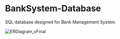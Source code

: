 # BankSystem-Database

SQL database designed for Bank Management System

![ERDiagram_vFinal](https://user-images.githubusercontent.com/100037752/203517826-5cde92e6-9ebb-4f5d-9667-6d98b60003c7.png)
